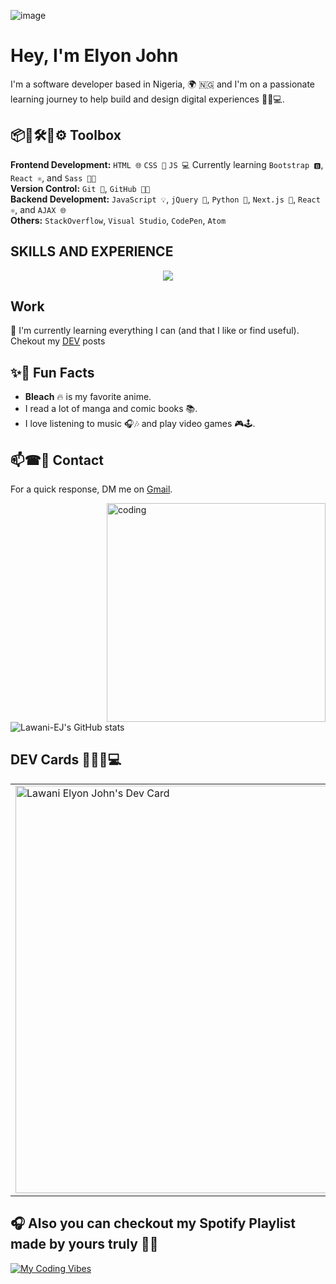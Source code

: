 ![image](https://cdn.shopify.com/s/files/1/0578/3696/1997/t/9/assets/lofiboy.gif?v=103461765217895835051680702279)

# Hey, I'm Elyon John 
I'm a software developer based in Nigeria, 🌍 🇳🇬 and I'm on a passionate learning journey to help build and design digital experiences 🔨✨💻.

## 📦🔨🛠🧱⚙ Toolbox
**Frontend Development:** `HTML 🌐` `CSS 🎨` `JS 💻` Currently learning `Bootstrap 🅱️`, `React ⚛️`, and `Sass 💅🏾`<br>
**Version Control:** `Git 🐙`, `GitHub 🐱‍💻`<br>
**Backend Development:** `JavaScript 💡`, `jQuery 🔄`, `Python 🐍`, `Next.js 🚀`, `React ⚛️`, and `AJAX 🌐`<br>
**Others:** `StackOverflow`, `Visual Studio`, `CodePen`, `Atom`

## SKILLS AND EXPERIENCE
<p align="center">
  <a href="https://skillicons.dev">
    <img src="https://skillicons.dev/icons?i=html,git,github,js,react,nextjs,py,vite,vscode" />
  </a>
</p>

## Work
🌱 I'm currently learning everything I can (and that I like or find useful).
</br>
Chekout my [DEV](https://dev.to/lawaniej) posts 

## ✨🌟 Fun Facts
- **Bleach** 🔥 is my favorite anime.
- I read a lot of manga and comic books 📚.
- I love listening to music 🎧🎶 and play video games 🎮🕹.

## 📫☎📧 Contact
For a quick response, DM me on [Gmail](https://mail.google.com/mail/u/0/#inbox?compose=new).

<img align="right" alt="coding" width="350" src="https://giffiles.alphacoders.com/154/154647.gif">

![Lawani-EJ's GitHub stats](https://github-readme-stats.vercel.app/api?username=Lawani-EJ&show_icons=true&bg_color=00000000)

## DEV Cards 👩🏾‍💻💻
<table>
  <tr>
    <td>
      <a href="https://app.daily.dev/lawaniej">
        <img src="https://api.daily.dev/devcards/v2/NwmKxgAp8zPcVN2MMvF0m.png?type=wide&r=kj4" width="652"" width="600" alt="Lawani Elyon John's Dev Card"/>
      </a>
    </td>
    <td>
    <a href="https://roadmap.sh"><img src="https://roadmap.sh/card/wide/65c7b032d789a518cf23e084?variant=dark&roadmaps=typescript%2Cdatastructures-and-algorithms%2Cpython%2Ctechnical-writer" alt="roadmap.sh"/></a>
    </td>
  </tr>
</table>

## 🎧 Also you can checkout my Spotify Playlist made by yours truly 👍🏿
[![My Coding Vibes](https://img.shields.io/badge/Spotify-Work%20Focus-green?logo=spotify)](https://open.spotify.com/playlist/3OzFoB3LvPSnTpKOuGV7hA?si=a05c4915a7ce45d0)


